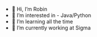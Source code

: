 - 👋 Hi, I’m Robin
- 👀 I’m interested in - Java/Python
- 🌱 I’m learning all the time
- 💞️ I’m currently working at Sigma

<!---
✨ special ✨ repository because its `README.md` (this file) appears on your GitHub profile.
You can click the Preview link to take a look at your changes.
--->
